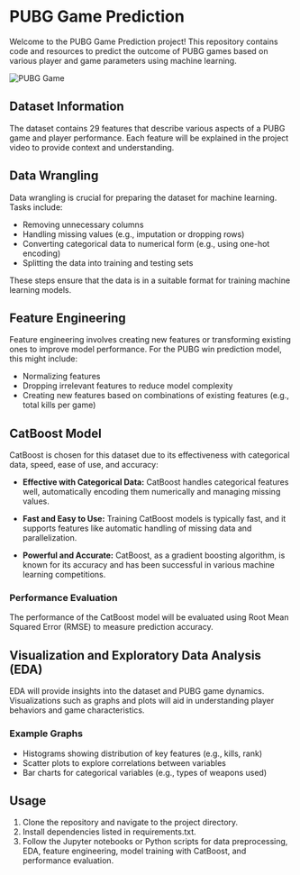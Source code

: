 # PUBG Game Prediction

Welcome to the PUBG Game Prediction project! This repository contains code and resources to predict the outcome of PUBG games based on various player and game parameters using machine learning.

![PUBG Game](https://drive.google.com/uc?id=1v8MifS2z7clZ1vJaHGLIrNVn5iIooVPL)

## Dataset Information

The dataset contains 29 features that describe various aspects of a PUBG game and player performance. Each feature will be explained in the project video to provide context and understanding.

## Data Wrangling

Data wrangling is crucial for preparing the dataset for machine learning. Tasks include:

- Removing unnecessary columns
- Handling missing values (e.g., imputation or dropping rows)
- Converting categorical data to numerical form (e.g., using one-hot encoding)
- Splitting the data into training and testing sets

These steps ensure that the data is in a suitable format for training machine learning models.

## Feature Engineering

Feature engineering involves creating new features or transforming existing ones to improve model performance. For the PUBG win prediction model, this might include:

- Normalizing features
- Dropping irrelevant features to reduce model complexity
- Creating new features based on combinations of existing features (e.g., total kills per game)

## CatBoost Model

CatBoost is chosen for this dataset due to its effectiveness with categorical data, speed, ease of use, and accuracy:

- **Effective with Categorical Data:** CatBoost handles categorical features well, automatically encoding them numerically and managing missing values.
  
- **Fast and Easy to Use:** Training CatBoost models is typically fast, and it supports features like automatic handling of missing data and parallelization.
  
- **Powerful and Accurate:** CatBoost, as a gradient boosting algorithm, is known for its accuracy and has been successful in various machine learning competitions.

### Performance Evaluation

The performance of the CatBoost model will be evaluated using Root Mean Squared Error (RMSE) to measure prediction accuracy.

## Visualization and Exploratory Data Analysis (EDA)

EDA will provide insights into the dataset and PUBG game dynamics. Visualizations such as graphs and plots will aid in understanding player behaviors and game characteristics.

### Example Graphs

- Histograms showing distribution of key features (e.g., kills, rank)
- Scatter plots to explore correlations between variables
- Bar charts for categorical variables (e.g., types of weapons used)

## Usage

1. Clone the repository and navigate to the project directory.
2. Install dependencies listed in requirements.txt.
3. Follow the Jupyter notebooks or Python scripts for data preprocessing, EDA, feature engineering, model training with CatBoost, and performance evaluation.
